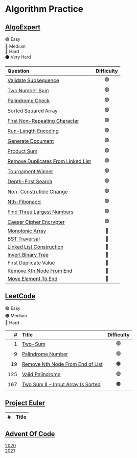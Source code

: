 # Algorithm Practice

## [AlgoExpert](https://www.algoexpert.io/product)

🟢 Easy\
🔵 Medium\
🔴 Hard\
⚫️ Very Hard

| Question                                                                            | Difficulty |
| :---------------------------------------------------------------------------------- | :--------: |
| [Validate Subsequence](AlgoExpert/Validate_Subsequence)                             |     🟢     |
| [Two Number Sum](AlgoExpert/Two_Number_Sum)                                         |     🟢     |
| [Palindrome Check](AlgoExpert/Palindrome_Check)                                     |     🟢     |
| [Sorted Squared Array](AlgoExpert/Sorted_Squared_Array)                             |     🟢     |
| [First Non-Repeating Character](AlgoExpert/First_Non_Repeating_Character)           |     🟢     |
| [Run-Length Encoding](AlgoExpert/Run_Length_Encoding)                               |     🟢     |
| [Generate Document](AlgoExpert/Generate_Document)                                   |     🟢     |
| [Product Sum](AlgoExpert/Product_Sum)                                               |     🟢     |
| [Remove Duplicates From Linked List](AlgoExpert/Remove_Duplicates_From_Linked_List) |     🟢     |
| [Tournament Winner](AlgoExpert/Tournament_Winner)                                   |     🟢     |
| [Depth-First Search](AlgoExpert/Depth_First_Search)                                 |     🟢     |
| [Non-Construtible Change](AlgoExpert/Non_Constructiblec_Change)                     |     🟢     |
| [Nth-Fibonacci](AlgoExpert/Nth_Fibonacci)                                           |     🟢     |
| [Find Three Largest Numbers](AlgoExpert/Find_Largest_Three_Numbers)                 |     🟢     |
| [Caeser Cipher Encrypter](AlgoExpert/Ceaser_Cypher_Encryptor)                       |     🟢     |
| [Monotonic Array](AlgoExpert/Monotonic_Array)                                       |     🔵     |
| [BST Traversal](AlgoExpert/BST_Traversal)                                           |     🔵     |
| [Linked List Construction](AlgoExpert/Linked_List_Construction)                     |     🔵     |
| [Invert Binary Tree](AlgoExpert/Invert_Binary_Tree)                                 |     🔵     |
| [First Duplicate Value](AlgoExpert/First_Duplicate_Value)                           |     🔵     |
| [Remove Kth Node From End](AlgoExpert/Remove_Kth_Node_From_End)                     |     🔵     |
| [Move Element To End](AlgoExpert/Move_Element_To_End)                               |     🔵     |

## [LeetCode](https://leetcode.com/)

🟢 Easy\
🟠 Medium\
🔴 Hard

|   # | Title                                                                           | Difficulty |
| --: | :------------------------------------------------------------------------------ | :--------: |
|   1 | [Two-Sum](Leetcode/Two_Sum)                                                     |     🟢     |
|   9 | [Palindrome Number](LeetCode/Palindrome_Number)                                 |     🟢     |
|  19 | [Remove Nth Node From End of List](LeetCode/Remove_Nth_Node_From_End_Of_List)   |     🟠     |
| 125 | [Valid Palindrome](LeetCode/Valid_Palindrome)                                   |     🟢     |
| 167 | [Two Sum II - Input Array Is Sorted](LeetCode/Two_Sum_II_Input_Array_Is_Sorted) |     🟠     |

## [Project Euler](https://projecteuler.net/)

|   # | Title |
| --: | :---- |

## [Advent Of Code](https://adventofcode.com/)

[2020](AdventOfCode/2020)\
[2021](AdventOfCode/2021)
